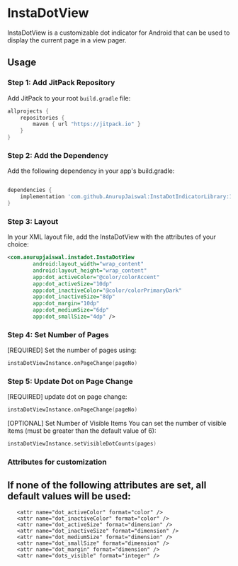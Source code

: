 # InstaDotView

InstaDotView is a customizable dot indicator for Android that can be used to display the current page in a view pager.

## Usage

### Step 1: Add JitPack Repository

Add JitPack to your root `build.gradle` file:

```groovy
allprojects {
    repositories {
        maven { url "https://jitpack.io" }
    }
}
```

### Step 2: Add the Dependency

Add the following dependency in your app's build.gradle:
```gradle

dependencies {
    implementation 'com.github.AnurupJaiswal:InstaDotIndicatorLibrary:1.0.0'
}
```
### Step 3: Layout

 In your XML layout file, add the InstaDotView with the attributes of your choice:
 
```xml
<com.anurupjaiswal.instadot.InstaDotView
        android:layout_width="wrap_content"
        android:layout_height="wrap_content"
        app:dot_activeColor="@color/colorAccent"
        app:dot_activeSize="10dp"
        app:dot_inactiveColor="@color/colorPrimaryDark"
        app:dot_inactiveSize="8dp"
        app:dot_margin="10dp"
        app:dot_mediumSize="6dp"
        app:dot_smallSize="4dp" />
```
### Step 4: Set Number of Pages
[REQUIRED] 
Set the number of pages using:
```Kotlin
instaDotViewInstance.onPageChange(pageNo)
```
### Step 5: Update Dot on Page Change
[REQUIRED] update dot on page change:
```kotlin
instaDotViewInstance.onPageChange(pageNo)
```
[OPTIONAL] Set Number of Visible Items
You can set the number of visible items (must be greater than the default value of 6):
```Kotlin
instaDotViewInstance.setVisibleDotCounts(pages)
```
### Attributes for customization

## If none of the following attributes are set, all default values will be used:

```
   <attr name="dot_activeColor" format="color" />
   <attr name="dot_inactiveColor" format="color" />
   <attr name="dot_activeSize" format="dimension" />
   <attr name="dot_inactiveSize" format="dimension" />
   <attr name="dot_mediumSize" format="dimension" />
   <attr name="dot_smallSize" format="dimension" />
   <attr name="dot_margin" format="dimension" />
   <attr name="dots_visible" format="integer" />
```




